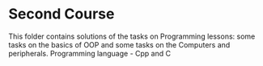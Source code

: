 # Second Course
This folder contains solutions of the tasks on Programming lessons: some tasks on the basics of OOP and some tasks on the Computers and peripherals. Programming language - Cpp and C
